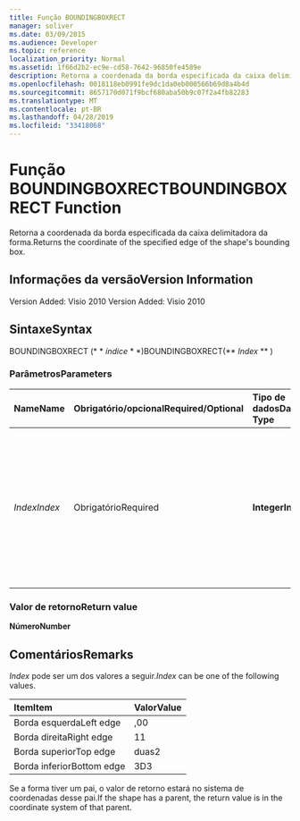 ```yaml
---
title: Função BOUNDINGBOXRECT
manager: soliver
ms.date: 03/09/2015
ms.audience: Developer
ms.topic: reference
localization_priority: Normal
ms.assetid: 1f66d2b2-ec9e-cd58-7642-96850fe4589e
description: Retorna a coordenada da borda especificada da caixa delimitadora da forma.
ms.openlocfilehash: 0018118eb0991fe9dc1da0eb000566b69d8a4b4d
ms.sourcegitcommit: 8657170d071f9bcf680aba50b9c07f2a4fb82283
ms.translationtype: MT
ms.contentlocale: pt-BR
ms.lasthandoff: 04/28/2019
ms.locfileid: "33418068"
---
```

# <a name="boundingboxrect-function"></a><span data-ttu-id="dc71a-103">Função BOUNDINGBOXRECT</span><span class="sxs-lookup"><span data-stu-id="dc71a-103">BOUNDINGBOXRECT Function</span></span>

<span data-ttu-id="dc71a-104">Retorna a coordenada da borda especificada da caixa delimitadora da forma.</span><span class="sxs-lookup"><span data-stu-id="dc71a-104">Returns the coordinate of the specified edge of the shape's bounding box.</span></span>
  
## <a name="version-information"></a><span data-ttu-id="dc71a-105">Informações da versão</span><span class="sxs-lookup"><span data-stu-id="dc71a-105">Version Information</span></span>

<span data-ttu-id="dc71a-106">Version Added: Visio 2010
</span><span class="sxs-lookup"><span data-stu-id="dc71a-106">Version Added: Visio 2010</span></span> 
  
## <a name="syntax"></a><span data-ttu-id="dc71a-107">Sintaxe</span><span class="sxs-lookup"><span data-stu-id="dc71a-107">Syntax</span></span>

<span data-ttu-id="dc71a-108">BOUNDINGBOXRECT (\* \* *índice* \* \*)</span><span class="sxs-lookup"><span data-stu-id="dc71a-108">BOUNDINGBOXRECT(\*\* *Index* \*\* )</span></span> 
  
### <a name="parameters"></a><span data-ttu-id="dc71a-109">Parâmetros</span><span class="sxs-lookup"><span data-stu-id="dc71a-109">Parameters</span></span>

|<span data-ttu-id="dc71a-110">**Name**</span><span class="sxs-lookup"><span data-stu-id="dc71a-110">**Name**</span></span>|<span data-ttu-id="dc71a-111">**Obrigatório/opcional**</span><span class="sxs-lookup"><span data-stu-id="dc71a-111">**Required/Optional**</span></span>|<span data-ttu-id="dc71a-112">**Tipo de dados**</span><span class="sxs-lookup"><span data-stu-id="dc71a-112">**Data Type**</span></span>|<span data-ttu-id="dc71a-113">**Descrição**</span><span class="sxs-lookup"><span data-stu-id="dc71a-113">**Description**</span></span>|
|:-----|:-----|:-----|:-----|
| <span data-ttu-id="dc71a-114">_Index_</span><span class="sxs-lookup"><span data-stu-id="dc71a-114">_Index_</span></span> <br/> |<span data-ttu-id="dc71a-115">Obrigatório</span><span class="sxs-lookup"><span data-stu-id="dc71a-115">Required</span></span>  <br/> |<span data-ttu-id="dc71a-116">**Integer**</span><span class="sxs-lookup"><span data-stu-id="dc71a-116">**Integer**</span></span> <br/> |<span data-ttu-id="dc71a-117">A borda da caixa delimitadora da forma para a qual será obtida a coordenada.</span><span class="sxs-lookup"><span data-stu-id="dc71a-117">The edge of the shape's bounding box for which to get the coordinate.</span></span> <span data-ttu-id="dc71a-118">Consulte Comentários para obter os valores possíveis.</span><span class="sxs-lookup"><span data-stu-id="dc71a-118">See Remarks for possible values.</span></span>  <br/> |
   
### <a name="return-value"></a><span data-ttu-id="dc71a-119">Valor de retorno</span><span class="sxs-lookup"><span data-stu-id="dc71a-119">Return value</span></span>

 <span data-ttu-id="dc71a-120">**Número**</span><span class="sxs-lookup"><span data-stu-id="dc71a-120">**Number**</span></span>
  
## <a name="remarks"></a><span data-ttu-id="dc71a-121">Comentários</span><span class="sxs-lookup"><span data-stu-id="dc71a-121">Remarks</span></span>

 <span data-ttu-id="dc71a-122">*Index* pode ser um dos valores a seguir.</span><span class="sxs-lookup"><span data-stu-id="dc71a-122">*Index*  can be one of the following values.</span></span> 
  
|<span data-ttu-id="dc71a-123">**Item**</span><span class="sxs-lookup"><span data-stu-id="dc71a-123">**Item**</span></span>|<span data-ttu-id="dc71a-124">**Valor**</span><span class="sxs-lookup"><span data-stu-id="dc71a-124">**Value**</span></span>|
|:-----|:-----|
|<span data-ttu-id="dc71a-125">Borda esquerda</span><span class="sxs-lookup"><span data-stu-id="dc71a-125">Left edge</span></span>  <br/> |<span data-ttu-id="dc71a-126">,0</span><span class="sxs-lookup"><span data-stu-id="dc71a-126">0</span></span>  <br/> |
|<span data-ttu-id="dc71a-127">Borda direita</span><span class="sxs-lookup"><span data-stu-id="dc71a-127">Right edge</span></span>  <br/> |<span data-ttu-id="dc71a-128">1</span><span class="sxs-lookup"><span data-stu-id="dc71a-128">1</span></span>  <br/> |
|<span data-ttu-id="dc71a-129">Borda superior</span><span class="sxs-lookup"><span data-stu-id="dc71a-129">Top edge</span></span>  <br/> |<span data-ttu-id="dc71a-130">duas</span><span class="sxs-lookup"><span data-stu-id="dc71a-130">2</span></span>  <br/> |
|<span data-ttu-id="dc71a-131">Borda inferior</span><span class="sxs-lookup"><span data-stu-id="dc71a-131">Bottom edge</span></span>  <br/> |<span data-ttu-id="dc71a-132">3D</span><span class="sxs-lookup"><span data-stu-id="dc71a-132">3</span></span>  <br/> |
   
<span data-ttu-id="dc71a-133">Se a forma tiver um pai, o valor de retorno estará no sistema de coordenadas desse pai.</span><span class="sxs-lookup"><span data-stu-id="dc71a-133">If the shape has a parent, the return value is in the coordinate system of that parent.</span></span>
  

